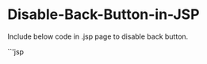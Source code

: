 # Disable-Back-Button-in-JSP

Include below code in .jsp page to disable back button.

``'jsp
<script type="text/javascript"›
  window.history.forward();
  function noBack() {
  window.history.forward();
</script>
<meta http-equiv="Content-Type" content="text/htmL; charset=UTF-8"›
<meta http-equiv="Cache-ControL" content="no-cache,no -store, must-revaLidate" I>
<meta http-equiv="Pragma" content="no-cache" I>
<meta http-equiv="Expires" content="0" I>
<link rel="styLesheet" href="scripts/Main.css"›
<titlexs:text name="srdh.weLcome" /></title>
</head>
<body onload="noBack();" onpageshow="if(event.persisted) noBack();" onunload=">
```
 
Include this code in .java file to disable back button in default interceptor.

```jsp
 
HttpServletRequest request = (HttpServletRequest) context.get(ServletActionContext.HTTP REQUEST);
HttpServletResponse response = (HttpServletResponse) context.get(ServletActionContext.HTTP RESPONSE);
HttpSession session = request.getSession(false);
if(response!=null){
  response.setHeader("Cache-Control","no -cache, no -store, must -revalidate"); // HTTP 1.1.
  response.addHeader("Pragma","no -cache"); // HTTP 1.0.
  res..nse.setDateHeader "Ex.ires", 0 ; // Proxies.
}
```
